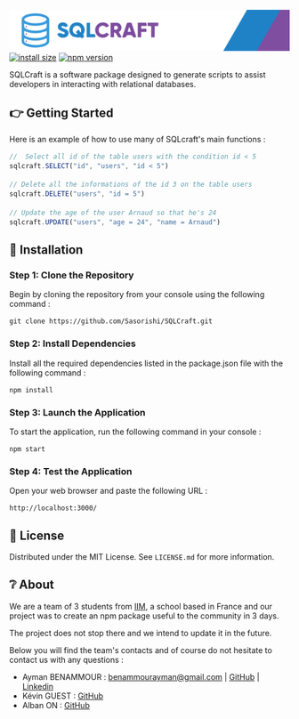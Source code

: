 ![SQLCraft logo](./src/assets/images/sqlcraft-banner.jpg)
[![install size](https://packagephobia.com/badge?p=sqlcraft)](https://packagephobia.com/result?p=sqlcraft) [![npm version](https://badge.fury.io/js/sqlcraft.svg)](https://badge.fury.io/js/sqlcraft)

SQLCraft is a software package designed to generate scripts to assist developers in interacting with relational databases.

## 👉 Getting Started
Here is an example of how to use many of SQLcraft's main functions :
 ```javascript
//  Select all id of the table users with the condition id < 5
sqlcraft.SELECT("id", "users", "id < 5")

// Delete all the informations of the id 3 on the table users
sqlcraft.DELETE("users", "id = 5")

// Update the age of the user Arnaud so that he's 24
sqlcraft.UPDATE("users", "age = 24", "name = Arnaud")
```

## 🔧 Installation
### Step 1: Clone the Repository
Begin by cloning the repository from your console using the following command :
```
git clone https://github.com/Sasorishi/SQLCraft.git
```

### Step 2: Install Dependencies
Install all the required dependencies listed in the package.json file with the following command :
```
npm install
```

### Step 3: Launch the Application
To start the application, run the following command in your console :
```
npm start
```

### Step 4: Test the Application
Open your web browser and paste the following URL :
```
http://localhost:3000/
```

## 📜 License
Distributed under the MIT License. See `LICENSE.md` for more information.

## ❔ About
We are a team of 3 students from [IIM](https://www.iim.fr/), a school based in France and our project was to create an npm package useful to the community in 3 days.

The project does not stop there and we intend to update it in the future.

Below you will find the team's contacts and of course do not hesitate to contact us with any questions :
* Ayman BENAMMOUR : [benammourayman@gmail.com](mailto:benammourayman@gmail.com) | [GitHub](https://github.com/ayman-benammour) | [Linkedin](https://www.linkedin.com/in/ayman-benammour/)
* Kévin GUEST : [GitHub](https://github.com/k-guest)
* Alban ON : [GitHub](https://github.com/Sasorishi)
